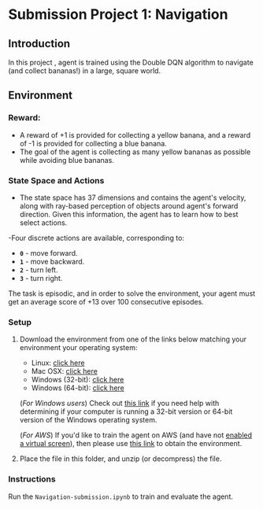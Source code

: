 # Submission Project 1: Navigation

## Introduction

In this project , agent is trained using the Double DQN algorithm to navigate (and collect bananas!) in a large, square world.  

## Environment

### Reward:
 - A reward of +1 is provided for collecting a yellow banana, and a reward of -1 is provided for collecting a blue banana.
 - The goal of the  agent is collecting  as many yellow bananas as possible while avoiding blue bananas.  

### State Space and Actions
- The state space has 37 dimensions and contains the agent's velocity, along with ray-based perception of objects around agent's forward direction.  Given this information, the agent has to learn how to best select actions.

-Four discrete actions are available, corresponding to:
  - **`0`** - move forward.
  - **`1`** - move backward.
  - **`2`** - turn left.
  - **`3`** - turn right.

The task is episodic, and in order to solve the environment, your agent must get an average score of +13 over 100 consecutive episodes.

### Setup

1. Download the environment from one of the links below matching your environment your operating system:
    - Linux: [click here](https://s3-us-west-1.amazonaws.com/udacity-drlnd/P1/Banana/Banana_Linux.zip)
    - Mac OSX: [click here](https://s3-us-west-1.amazonaws.com/udacity-drlnd/P1/Banana/Banana.app.zip)
    - Windows (32-bit): [click here](https://s3-us-west-1.amazonaws.com/udacity-drlnd/P1/Banana/Banana_Windows_x86.zip)
    - Windows (64-bit): [click here](https://s3-us-west-1.amazonaws.com/udacity-drlnd/P1/Banana/Banana_Windows_x86_64.zip)
    
    (_For Windows users_) Check out [this link](https://support.microsoft.com/en-us/help/827218/how-to-determine-whether-a-computer-is-running-a-32-bit-version-or-64) if you need help with determining if your computer is running a 32-bit version or 64-bit version of the Windows operating system.

    (_For AWS_) If you'd like to train the agent on AWS (and have not [enabled a virtual screen](https://github.com/Unity-Technologies/ml-agents/blob/master/docs/Training-on-Amazon-Web-Service.md)), then please use [this link](https://s3-us-west-1.amazonaws.com/udacity-drlnd/P1/Banana/Banana_Linux_NoVis.zip) to obtain the environment.

2. Place the file in this folder, and unzip (or decompress) the file. 

### Instructions
Run the  `Navigation-submission.ipynb` to train and evaluate the agent.  

